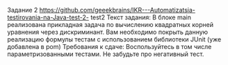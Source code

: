 Задание 2
https://github.com/geeekbrains/IKR---Automatizatsia-testirovania-na-Java-test-2- test2
Текст задания: 
В блоке main реализована прикладная задача по вычислению квадратных корней уравнения через дискриминант. 
Вам необходимо покрыть данную реализацию формулы тестам с использованием библиотеки JUnit (уже добавлена в pom)
Требования к сдаче: 
Воспользуйтесь в том числе параметризованными тестами. Не забудьте про негативный тест.
